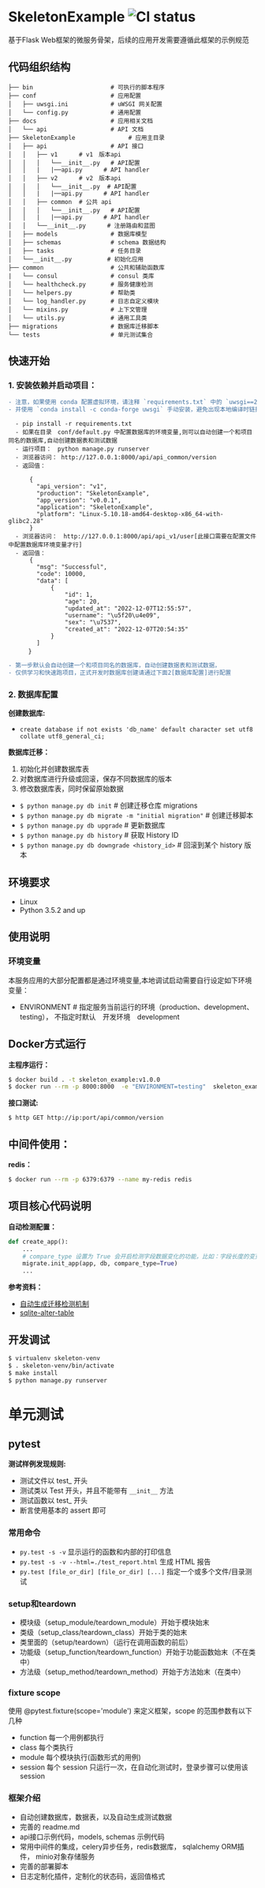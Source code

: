 # SkeletonExample ![CI status](https://img.shields.io/badge/build-passing-brightgreen.svg)

基于Flask Web框架的微服务骨架，后续的应用开发需要遵循此框架的示例规范

## 代码组织结构

```text
├── bin                      # 可执行的脚本程序
├── conf                     # 应用配置
│   ├── uwsgi.ini            # uWSGI 网关配置
│   └── config.py            # 通用配置
├── docs                     # 应用相关文档
│   └── api                  # API 文档
├── SkeletonExample               # 应用主目录
│   ├── api                  # API 接口
│   │   ├── v1      # v1　版本api
│   │   │   └──__init__.py   # API配置   
│   │   |   |──api.py      # API handler 
│   │   ├── v2      # v2　版本api
│   │   │   └──__init__.py  # API配置   
│   │   |   |──api.py      # API handler 
│   │   ├── common  # 公共 api
│   │   │   └──__init__.py   # API配置   
│   │   |   |──api.py      # API handler 
│   │   └──__init__.py      # 注册路由和蓝图
│   ├── models               # 数据库模型
│   ├── schemas              # schema 数据结构
│   ├── tasks                # 任务目录
│   └──__init__.py          # 初始化应用
├── common                   # 公共和辅助函数库
|   └── consul               # consul 类库
│   └── healthcheck.py       # 服务健康检测
│   └── helpers.py           # 帮助类
│   └── log_handler.py       # 日志自定义模块
│   └── mixins.py            # 上下文管理
│   └── utils.py             # 通用工具类
├── migrations               # 数据库迁移脚本
└── tests                    # 单元测试集合
```

## 快速开始
### 1. 安装依赖并启动项目：

```diff
- 注意，如果使用 conda 配置虚拟环境，请注释 `requirements.txt` 中的 `uwsgi==2.0.20` 依赖，
- 并使用 `conda install -c conda-forge uwsgi` 手动安装，避免出现本地编译时链接错误
```

```shell
  - pip install -r requirements.txt
  - 如果在目录　conf/default.py 中配置数据库的环境变量,则可以自动创建一个和项目同名的数据库,自动创建数据表和测试数据
  - 运行项目：　python manage.py runserver
  - 浏览器访问： http://127.0.0.1:8000/api/api_common/version
  - 返回值：
    
      {
        "api_version": "v1",
        "production": "SkeletonExample",
        "app_version": "v0.0.1",
        "application": "SkeletonExample",
        "platform": "Linux-5.10.18-amd64-desktop-x86_64-with-glibc2.28"
      }
  - 浏览器访问：　http://127.0.0.1:8000/api/api_v1/user[此接口需要在配置文件中配置数据库环境变量才行]
  - 返回值：　
      {
        "msg": "Successful",
        "code": 10000,
        "data": [
            {
                "id": 1,
                "age": 20,
                "updated_at": "2022-12-07T12:55:57",
                "username": "\u5f20\u4e09",
                "sex": "\u7537",
                "created_at": "2022-12-07T20:54:35"
            }
        ]
    　}
```
```diff
- 第一步默认会自动创建一个和项目同名的数据库，自动创建数据表和测试数据，
- 仅供学习和快速跑项目，正式开发时数据库创建请通过下面2[数据库配置]进行配置
```
### 2. 数据库配置

**创建数据库:**
- `create database if not exists 'db_name' default character set utf8 collate utf8_general_ci;`

**数据库迁移：**

1. 初始化并创建数据库表
2. 对数据库进行升级或回滚，保存不同数据库的版本
3. 修改数据库表，同时保留原始数据

- `$ python manage.py db init`    # 创建迁移仓库 migrations
- `$ python manage.py db migrate -m "initial migration"` # 创建迁移脚本
- `$ python manage.py db upgrade` # 更新数据库
- `$ python manage.py db history` # 获取 History ID
- `$ python manage.py db downgrade <history_id>` # 回滚到某个 history 版本


## 环境要求
* Linux
* Python 3.5.2 and up


## 使用说明
### 环境变量
本服务应用的大部分配置都是通过环境变量,本地调试启动需要自行设定如下环境变量：
- ENVIRONMENT # 指定服务当前运行的环境（production、development、testing）， 不指定时默认　开发环境　development


[//]: # (`$ make install`         # 安装依赖模块（运行必须优先执行）  )

[//]: # (`$ make test`            # 单元测试&#40;必须先启动服务&#41;  )

[//]: # (`$ make test-html`       # 生成单元测试报告  )

[//]: # (`$ make coverage-report` # 生成覆盖率报告  )

[//]: # (`$ make docker-doc`      # 文档镜像构建  )

## Docker方式运行
**主程序运行：**
```bash
$ docker build . -t skeleton_example:v1.0.0
$ docker run --rm -p 8000:8000  -e "ENVIRONMENT=testing"  skeleton_example:v1.0.0
```



**接口测试:**
```
$ http GET http://ip:port/api/common/version

```

## 中间件使用：
**redis：**
```bash
$ docker run --rm -p 6379:6379 --name my-redis redis
```


## 项目核心代码说明
**自动检测配置：**
```python
def create_app():
    ...
    # compare_type 设置为 True 会开启检测字段数据变化的功能，比如：字段长度的变更。注意：SQLite 还不支持 drop column 操作。
    migrate.init_app(app, db, compare_type=True)
    ...
```

**参考资料：**
- [自动生成迁移检测机制](http://alembic.zzzcomputing.com/en/latest/autogenerate.html#what-does-autogenerate-detect-and-what-does-it-not-detect)
- [sqlite-alter-table](http://www.sqlitetutorial.net/sqlite-alter-table/)

## 开发调试
```bash
$ virtualenv skeleton-venv
$ . skeleton-venv/bin/activate
$ make install
$ python manage.py runserver
```

# 单元测试
## pytest
**测试样例发现规则:**  
- 测试文件以 test_ 开头
- 测试类以 Test 开头，并且不能带有 `__init__` 方法
- 测试函数以 test_ 开头
- 断言使用基本的 assert 即可

### 常用命令
- `py.test -s -v` 显示运行的函数和内部的打印信息
- `py.test -s -v --html=./test_report.html` 生成 HTML 报告
- `py.test [file_or_dir] [file_or_dir] [...]` 指定一个或多个文件/目录测试

### setup和teardown
- 模块级（setup_module/teardown_module）开始于模块始末
- 类级（setup_class/teardown_class）开始于类的始末
- 类里面的（setup/teardown）（运行在调用函数的前后）
- 功能级（setup_function/teardown_function）开始于功能函数始末（不在类中）
- 方法级（setup_method/teardown_method）开始于方法始末（在类中）

### fixture scope
使用 @pytest.fixture(scope='module') 来定义框架，scope 的范围参数有以下几种

- function   每一个用例都执行
- class        每个类执行
- module     每个模块执行(函数形式的用例)
- session     每个 session 只运行一次，在自动化测试时，登录步骤可以使用该 session

### 框架介绍
+ 自动创建数据库，数据表，以及自动生成测试数据
+ 完善的 readme.md
+ api接口示例代码，models, schemas 示例代码
+ 常用中间件的集成，celery异步任务，redis数据库， sqlalchemy ORM插件， minio对象存储服务
+ 完善的部署脚本
+ 日志定制化插件，定制化的状态码，返回值格式
